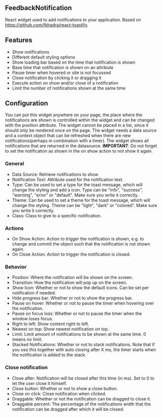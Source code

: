 ## FeedbackNotification
React widget used to add notifications to your application. Based on https://github.com/fkhadra/react-toastify.

## Features
- Show notifications
- Different default styling options
- Show loading bar based on the time that notification is shown
- Base time that notification is shown on an attribute
- Pause timer when hovered or site is not focussed
- Close notification by clicking it or dragging it
- Execute action on show and/or close of a notification
- Limit the number of notifications shown at the same time

## Configuration
You can put this widget anywhere on your page, the place where the notifications are shown is controlled within the widget and can be changed with the position attribute. The widget cannot be placed in a list, since it should only be rendered once on the page.
The widget needs a data source and a context object that can be refreshed when there are new notifications(perhaps in combination with a timer). The widget shows all notifications that are returned in the datasource. 
**IMPORTANT**: Do not forget to set the notification as shown in the on show action to not show it again.

### General
- Data Source: Retrieve notifications to show
- Notification Text: Attribute used for the notification text.
- Type: Can be used to set a type for the toast message, which will change the styling and add a icon. Type can be "info", "success", "warning", "error" or "default". Make sure you write it correctly.
- Theme: Can be used to set a theme for the toast message, which will change the styling. Theme can be "light", "dark" or "colored". Make sure you write it correctly.
- Class: Class to give to a specific notification.

### Actions
- On Show Action: Action to trigger the notification is shown, e.g. to change and commit the object such that the notification is not shown again.
- On Close Action: Action to trigger the notification is closed.
  
### Behavior
- Position: Where the notification will be shown on the screen.
- Transition: How the notification will pop up on the screen.
- Show Icon: Whether or not to show the default icons. Can be set per notification if needed.
- Hide progress bar: Whether or not to show the progress bar.
- Pause on hover: Whether or not to pause the timer when hovering over the notification.
- Pause on focus loss: Whether or not to pause the timer when the window loses focus.
- Right to left: Show content right to left.
- Newest on top: Show newest notification on top.
- Limit: Limit amount of notifications to be shown at the same time. 0 means no limit.
- Stacked Notifications: Whether or not to stack notifications. Note that if you use this together with auto closing after X ms, the timer starts when the notification is added to the stack.

### Close notification
- Close after: Notification will be closed after this time (in ms). Set to 0 to let the user close it himself. 
- Close button: Whether or not to show a close button.
- Close on click: Close notification when clicked.
- Draggable: Whether or not the notification can be dragged to close it.
- Draggable percent: The percentage of the notifications width that the notification can be dragged after which it will be closed.


